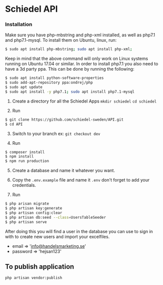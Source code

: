 # Schiedel API

### Installation
Make sure you have php-mbstring and php-xml installed, as well as php7.1 and php7.1-mysql.
To install them on Ubuntu, linux, run:

```BASH
$ sudo apt install php-mbstring; sudo apt install php-xml;
```
Keep in mind that the above command will only work on Linux systems running on 
Ubuntu 17.04 or similar. 
In order to install php7.1 you also need to have a 3d party ppa.
This can be done by running the following:

```BASH
$ sudo apt install python-software-properties
$ sudo add-apt-repository ppa:ondrej/php
$ sudo apt update
$ sudo apt install -y php7.1; sudo apt install php7.1-mysql
```


1. Create a directory for all the Schiedel Apps `mkdir schiedel` `cd schiedel`

2. Run
``` BASH
$ git clone https://github.com/schiedel-sweden/API.git
$ cd API
```

3. Switch to your branch ex: `git checkout dev`

4. Run
```BASH
$ composer install
$ npm install
$ npm run production
```

5. Create a database and name it whatever you want.

6. Copy the `.env.example` file and name it `.env` don't forget to add your credentials.

7. Run
``` BASH
$ php arisan migrate
$ php artisan key:generate
$ php artisan config:clear
$ php artisan db:seed --class=UsersTableSeeder
$ php artisan serve
```

After doing this you will find a user in the database you can use to sign in with to create new users and import your excelfiles.
* email => 'info@handelsmarketing.se'
* password => 'hejsan123'

## To publish application
`php artisan vendor:publish`


